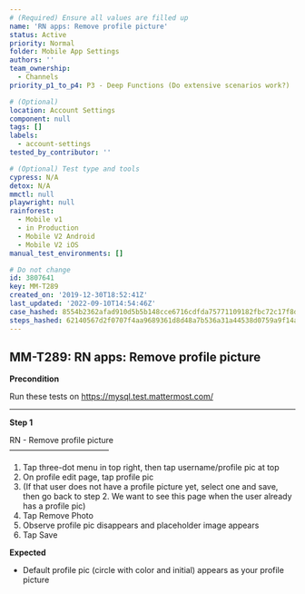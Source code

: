 ```yaml
---
# (Required) Ensure all values are filled up
name: 'RN apps: Remove profile picture'
status: Active
priority: Normal
folder: Mobile App Settings
authors: ''
team_ownership:
  - Channels
priority_p1_to_p4: P3 - Deep Functions (Do extensive scenarios work?)

# (Optional)
location: Account Settings
component: null
tags: []
labels:
  - account-settings
tested_by_contributor: ''

# (Optional) Test type and tools
cypress: N/A
detox: N/A
mmctl: null
playwright: null
rainforest:
  - Mobile v1
  - in Production
  - Mobile V2 Android
  - Mobile V2 iOS
manual_test_environments: []

# Do not change
id: 3807641
key: MM-T289
created_on: '2019-12-30T18:52:41Z'
last_updated: '2022-09-10T14:54:46Z'
case_hashed: 8554b2362afad910d5b5b148cce6716cdfda75771109182fbc72c17f8dfc0c4b111f27bd515644f9633550186f270f92
steps_hashed: 62140567d2f0707f4aa9689361d8d48a7b536a31a44538d0759a9f14a14c2dcc55d188a405ffa1b22cf7693d3a555225
---
```


<!-- (Auto-generated) Based on frontmatter's "key" and "name" -->

## MM-T289: RN apps: Remove profile picture

**Precondition**

Run these tests on <https://mysql.test.mattermost.com/>

---

**Step 1**

RN - Remove profile picture\
–––––––––––––––––––––––––

1. Tap three-dot menu in top right, then tap username/profile pic at top
2. On profile edit page, tap profile pic
3. (If that user does not have a profile picture yet, select one and save, then go back to step 2. We want to see this page when the user already has a profile pic)
4. Tap Remove Photo
5. Observe profile pic disappears and placeholder image appears
6. Tap Save

**Expected**

- Default profile pic (circle with color and initial) appears as your profile picture
